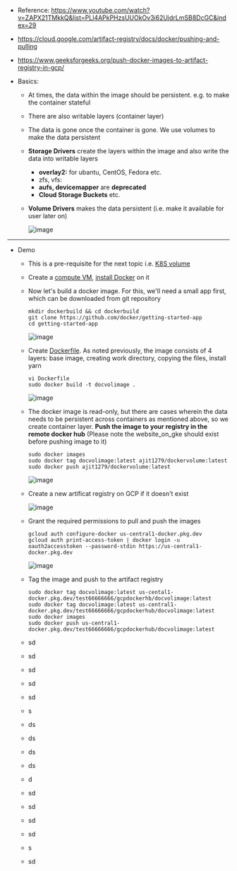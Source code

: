 - Reference: https://www.youtube.com/watch?v=ZAPX21TMkkQ&list=PLl4APkPHzsUUOkOv3i62UidrLmSB8DcGC&index=29
- https://cloud.google.com/artifact-registry/docs/docker/pushing-and-pulling
- https://www.geeksforgeeks.org/push-docker-images-to-artifact-registry-in-gcp/

- Basics:
  - At times, the data within the image should be persistent. e.g. to make the container stateful
  - There are also writable layers (container layer)
  - The data is gone once the container is gone. We use volumes to make the data persistent
  - **Storage Drivers** create the layers within the image and also write the data into writable layers
    - **overlay2:** for ubantu, CentOS, Fedora etc.
    - zfs, vfs:
    - **aufs, devicemapper** are **deprecated**
    - **Cloud Storage Buckets** etc.
  - **Volume Drivers** makes the data persistent (i.e. make it available for user later on)

    ![image](https://github.com/user-attachments/assets/00e2442e-ca29-45fa-a9c9-ed0b4e52bfdb)

---------------------------------------------------
- Demo
  - This is a pre-requisite for the next topic i.e. [K8S volume](https://github.com/Ajit1279/GCP_Learning/blob/main/Docker_K8S/K8S/concepts/241021_K8S_Volume.md)

  - Create a [compute VM](https://github.com/Ajit1279/GCP_Learning/blob/main/Compute_VMs/createdockervm.sh), [install Docker](https://docs.docker.com/engine/install/debian/) on it

  - Now let's build a docker image. For this, we'll need a small app first, which can be downloaded from git repository

        mkdir dockerbuild && cd dockerbuild
        git clone https://github.com/docker/getting-started-app
        cd getting-started-app

      ![image](https://github.com/user-attachments/assets/1ec387f1-61e4-4f88-a836-a73710aa997a)


  - Create [Dockerfile](https://github.com/Ajit1279/GCP_Learning/blob/main/Docker_K8S/K8S/concepts/Dockerfile). As noted previously, the image consists of 4 layers: base image, creating work directory, copying the files, install yarn

        vi Dockerfile
        sudo docker build -t docvolimage .

      ![image](https://github.com/user-attachments/assets/95014402-4adc-4ba1-ae65-ce5c9f46a014)

        
  - The docker image is read-only, but there are cases wherein the data needs to be persistent across containers as mentioned above, so we create container layer. **Push the image to your registry in the remote docker hub** (Please note the website_on_gke should exist before pushing image to it)

        sudo docker images
        sudo docker tag docvolimage:latest ajit1279/dockervolume:latest
        sudo docker push ajit1279/dockervolume:latest

      ![image](https://github.com/user-attachments/assets/9c5bf0a5-65ae-47bb-81ed-58a39c32bec6)

  - Create a new artificat registry on GCP if it doesn't exist

      ![image](https://github.com/user-attachments/assets/e1edcd70-04e7-4064-86a0-8c9244956ff4)

  - Grant the required permissions to pull and push the images

        gcloud auth configure-docker us-central1-docker.pkg.dev
        gcloud auth print-access-token | docker login -u oauth2accesstoken --password-stdin https://us-central1-docker.pkg.dev
 
    
      ![image](https://github.com/user-attachments/assets/c9b020d6-2f98-4074-8e07-e11249ae4076)

    
  - Tag the image and push to the artifact registry

        sudo docker tag docvolimage:latest us-cental1-docker.pkg.dev/test66666666/gcpdockerhb/docvolimage:latest
        sudo docker tag docvolimage:latest us-central1-docker.pkg.dev/test66666666/gcpdockerhub/docvolimage:latest
        sudo docker images
        sudo docker push us-central1-docker.pkg.dev/test66666666/gcpdockerhub/docvolimage:latest
                         
        

  - sd
  - sd
  - sd
  - sd
  - sd
  - s
  - ds
  - ds
  - ds
  - ds
  - d
  - sd
  - sd
  - sd
  - sd
  - s
  - sd  
 
